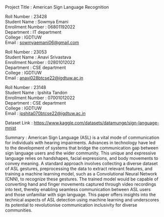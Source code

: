 Project Title : American Sign Language Recognition

Roll Number : 23428 <br />
Student Name : Sowmya Emani <br />
Enrollment Number : 06801192022 <br />
Department : IT department <br />
College : IGDTUW <br />
Email : sowmyaemani06@gmail.com <br />



Roll Number : 23053 <br />
Student Name : Anavi Srivastava <br />
Enrollment Number : 02801012022 <br />
Department : CSE department <br />
College : IGDTUW <br />
Email : anavi028btcse22@igdtuw.ac.in <br />



Roll Number : 23148 <br />
Student Name : Ipshita Tandon <br />
Enrollment Number : 07001012022 <br />
Department : CSE department <br />
College : IGDTUW <br />
Email : ipshita070btcse22@igdtuw.ac.in <br />



Dataset Link : https://www.kaggle.com/datasets/datamunge/sign-language-mnist <br />



Summary : American Sign Language (ASL) is a vital mode
of communication for individuals with hearing impairments.
Advances in technology have led to the development of systems
that bridge the communication gap between sign language users
and the wider community. This unique and expressive language
relies on handshapes, facial expressions, and body movements
to convey meaning. A standard approach involves collecting a
diverse dataset of ASL gestures, preprocessing the data to extract
relevant features, and training a machine learning model, such
as a Convolutional Neural Network (CNN), to recognize these
gestures. The trained model would be capable of converting
hand and finger movements captured through video recordings
into text, thereby enabling seamless communication between
ASL users and those unfamiliar with sign language. This paper
offers insights into the technical aspects of ASL detection using
machine learning and underscores its potential to revolutionise
communication inclusivity for diverse communities.




